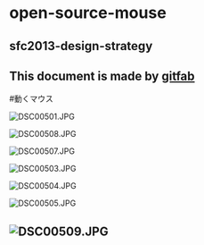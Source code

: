# open-source-mouse
## sfc2013-design-strategy  
This document is made by [gitfab](http://gitfab.org)
---
#動くマウス

![DSC00501.JPG](https://raw.github.com/mkono/open-source-mouse/master/gitfab/resources/DSC00501.JPG)

![DSC00508.JPG](https://raw.github.com/mkono/open-source-mouse/master/gitfab/resources/DSC00508.JPG)

![DSC00507.JPG](https://raw.github.com/mkono/open-source-mouse/master/gitfab/resources/DSC00507.JPG)

![DSC00503.JPG](https://raw.github.com/mkono/open-source-mouse/master/gitfab/resources/DSC00503.JPG)

![DSC00504.JPG](https://raw.github.com/mkono/open-source-mouse/master/gitfab/resources/DSC00504.JPG)

![DSC00505.JPG](https://raw.github.com/mkono/open-source-mouse/master/gitfab/resources/DSC00505.JPG)

![DSC00509.JPG](https://raw.github.com/mkono/open-source-mouse/master/gitfab/resources/DSC00509.JPG)
---
